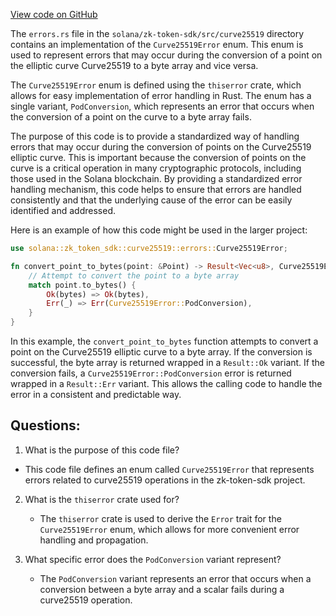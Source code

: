 [View code on GitHub](https://github.com/solana-labs/solana/blob/master/zk-token-sdk/src/curve25519/errors.rs)

The `errors.rs` file in the `solana/zk-token-sdk/src/curve25519` directory contains an implementation of the `Curve25519Error` enum. This enum is used to represent errors that may occur during the conversion of a point on the elliptic curve Curve25519 to a byte array and vice versa. 

The `Curve25519Error` enum is defined using the `thiserror` crate, which allows for easy implementation of error handling in Rust. The enum has a single variant, `PodConversion`, which represents an error that occurs when the conversion of a point on the curve to a byte array fails. 

The purpose of this code is to provide a standardized way of handling errors that may occur during the conversion of points on the Curve25519 elliptic curve. This is important because the conversion of points on the curve is a critical operation in many cryptographic protocols, including those used in the Solana blockchain. By providing a standardized error handling mechanism, this code helps to ensure that errors are handled consistently and that the underlying cause of the error can be easily identified and addressed.

Here is an example of how this code might be used in the larger project:

```rust
use solana::zk_token_sdk::curve25519::errors::Curve25519Error;

fn convert_point_to_bytes(point: &Point) -> Result<Vec<u8>, Curve25519Error> {
    // Attempt to convert the point to a byte array
    match point.to_bytes() {
        Ok(bytes) => Ok(bytes),
        Err(_) => Err(Curve25519Error::PodConversion),
    }
}
```

In this example, the `convert_point_to_bytes` function attempts to convert a point on the Curve25519 elliptic curve to a byte array. If the conversion is successful, the byte array is returned wrapped in a `Result::Ok` variant. If the conversion fails, a `Curve25519Error::PodConversion` error is returned wrapped in a `Result::Err` variant. This allows the calling code to handle the error in a consistent and predictable way.
## Questions: 
 1. What is the purpose of this code file?
   - This code file defines an enum called `Curve25519Error` that represents errors related to curve25519 operations in the zk-token-sdk project.

2. What is the `thiserror` crate used for?
   - The `thiserror` crate is used to derive the `Error` trait for the `Curve25519Error` enum, which allows for more convenient error handling and propagation.

3. What specific error does the `PodConversion` variant represent?
   - The `PodConversion` variant represents an error that occurs when a conversion between a byte array and a scalar fails during a curve25519 operation.